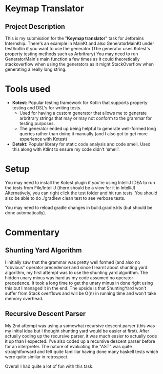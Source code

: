 # Keymap Translator

## Project Description
This is my submission for the "**Keymap translator**" task for Jetbrains Internship.
There's an example in MainKt and also GeneratorMainKt under test/kotlin if you want to use the generator
(The generator uses Kotest's property testing methods such as Arbritrary)
You may need to run GeneratorMain's main function a few times as it could theoretically stackoverflow when using the generators
as it might StackOverflow when generating a really long string.

# Tools used
- **Kotest**: Popular testing framework for Kotlin that supports property testing and DSL's for writing tests.
  - Used for having a custom generator that allows me to generate arbritrary strings that may or may not conform to the grammar for testing purposes.
  - The generator ended up being helpful to generate well-formed long queries rather than doing it manually (and I also got to get more experience with Kotest)
- **Detekt**: Popular library for static code analysis and code smell. Used this along with Ktlint to ensure my code didn't 'smell'.

# Setup
You may need to install the Kotest plugin if you're using IntelliJ IDEA to run the tests from File/IntelliJ (there should be a view for it in IntelliJ)
Alternatively, you can right click the test folder and hit run tests.
You should also be able to do ./gradlew clean test to see verbose tests.

You may need to reload gradle changes in build.gradle.kts (but should be done automatically).

# Commentary
## Shunting Yard Algorithm
I initially saw that the grammar was pretty well formed (and also no "obvious" operator precedence) and since I learnt about shunting yard algorithm,
my first attempt was to use the shunting yard algorithm. The hidden unary minus was hard as my code assumed no operator precedence.
It took a long time to get the unary minus in <constant-expression> done right using this but
I managed it in the end. The upside is that ShuntingYard won't suffer from Stack overflows and will be O(n) in running time and won't take memory overhead.

## Recursive Descent Parser
My 2nd attempt was using a somewhat recursive descent parser (this was my initial idea but I thought shunting yard would be easier at first). 
After actually coding up the recursive parser, it was much easier to actually code it up than I expected. I've also coded up a recursive descent parser 
before for an interpreter. The nature of evaluating the "AST" was quite straightforward and felt quite familliar having done many haskell tests which
were quite similar in retrospect.

Overall I had quite a lot of fun with this task.
